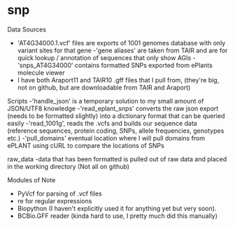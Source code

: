 # snp

Data Sources
- 'AT4G34000.1.vcf' files are exports of 1001 genomes database with only variant sites for that gene
-'gene aliases' are taken from TAIR and are for quick lookup / annotation of sequences that only show AGIs
-'snps_AT4G34000' contains formatted SNPs exported from ePlants molecule viewer
- I have both Araport11 and TAIR10 .gff files that I pull from, (they're big, not on github, but are downloadable from TAIR and Araport)

Scripts
-'handle_json' is a temporary solution to my small amount of JSON/UTF8 knowledge
-'read_eplant_snps' converts the raw json export (needs to be formatted slightly) into a dictionary format that can be queried easily
-'read_1001g', reads the .vcfs and builds our sequence data (reference sequences, protein coding, SNPs, allele frequencies, genotypes etc.)
-'pull_domains' eventual location where I will pull domains from ePLANT using cURL to compare the locations of SNPs

raw_data
-data that has been formatted is pulled out of raw data and placed in the working directory (Not all on github)

Modules of Note
- PyVcf for parsing of .vcf files
- re for regular expressions
- Biopython (I haven't explicitly used it for anything yet but very soon).
- BCBio.GFF reader (kinda hard to use, I pretty much did this manually)
